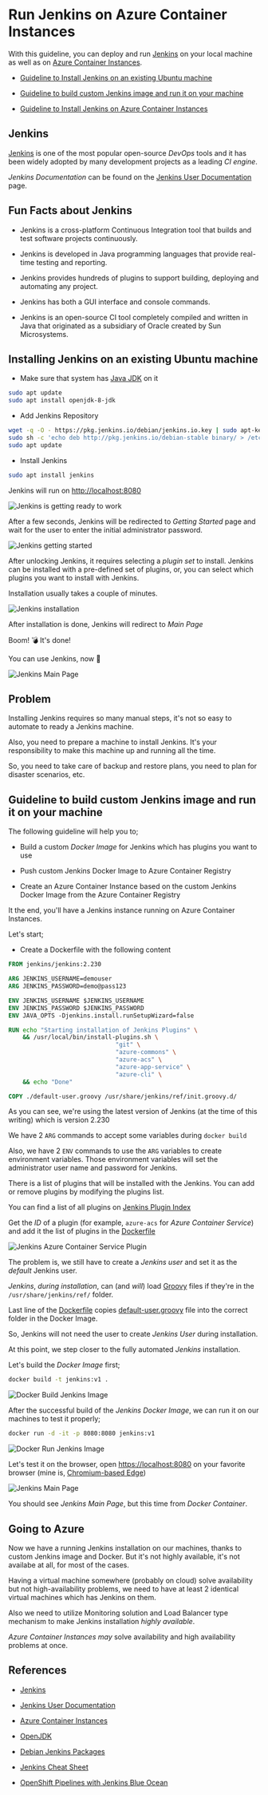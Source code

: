 # Run Jenkins on Azure Container Instances

With this guideline, you can deploy and run [Jenkins](https://jenkins.io/) on your local machine as well as on [Azure Container Instances](https://azure.microsoft.com/en-us/services/container-instances/).

* [Guideline to Install Jenkins on an existing Ubuntu machine](#installing-jenkins-on-an-existing-ubuntu-machine)

* [Guideline to build custom Jenkins image and run it on your machine](#guideline-to-build-custom-jenkins-image-and-run-it-on-your-machine)

* [Guideline to Install Jenkins on Azure Container Instances](#installing-jenkins-on-azure-container-instances)

## Jenkins

[Jenkins](https://jenkins.io/) is one of the most popular open-source _DevOps_ tools and it has been widely adopted by many development projects as a leading _CI engine_.

_Jenkins Documentation_ can be found on the [Jenkins User Documentation](https://jenkins.io/doc/) page.

## Fun Facts about Jenkins

* Jenkins is a cross-platform Continuous Integration tool that builds and test software projects continuously.

* Jenkins is developed in Java programming languages that provide real-time testing and reporting.

* Jenkins provides hundreds of plugins to support building, deploying and automating any project.

* Jenkins has both a GUI interface and console commands.

* Jenkins is an open-source CI tool completely compiled and written in Java that originated as a subsidiary of Oracle created by Sun Microsystems.

## Installing Jenkins on an existing Ubuntu machine

* Make sure that system has [Java JDK](https://openjdk.java.net/install/) on it

```bash
sudo apt update
sudo apt install openjdk-8-jdk
```

* Add Jenkins Repository

```bash
wget -q -O - https://pkg.jenkins.io/debian/jenkins.io.key | sudo apt-key add –
sudo sh -c 'echo deb http://pkg.jenkins.io/debian-stable binary/ > /etc/apt/sources.list.d/jenkins.list'
sudo apt update
```

* Install Jenkins

```bash
sudo apt install jenkins
```

Jenkins will run on [http://localhost:8080](http://localhost:8080)

![Jenkins is getting ready to work](./assets/ss-0.png)

After a few seconds, Jenkins will be redirected to _Getting Started_ page and wait for the user to enter the initial administrator password.

![Jenkins getting started](./assets/ss-1.png)

After unlocking Jenkins, it requires selecting a _plugin set_ to install. Jenkins can be installed with a pre-defined set of plugins, or, you can select which plugins you want to install with Jenkins.

Installation usually takes a couple of minutes.

![Jenkins installation](./assets/ss-2.gif)

After installation is done, Jenkins will redirect to _Main Page_

Boom! 💣 It's done!

You can use Jenkins, now 🎉

![Jenkins Main Page](./assets/ss-3.png)

## Problem

Installing Jenkins requires so many manual steps, it's not so easy to automate to ready a Jenkins machine.

Also, you need to prepare a machine to install Jenkins. It's your responsibility to make this machine up and running all the time.

So, you need to take care of backup and restore plans, you need to plan for disaster scenarios, etc.

## Guideline to build custom Jenkins image and run it on your machine

The following guideline will help you to;

* Build a custom _Docker Image_ for Jenkins which has plugins you want to use

* Push custom Jenkins Docker Image to Azure Container Registry

* Create an Azure Container Instance based on the custom Jenkins Docker Image from the Azure Container Registry

It the end, you'll have a Jenkins instance running on Azure Container Instances.

Let's start;

* Create a Dockerfile with the following content

```dockerfile
FROM jenkins/jenkins:2.230

ARG JENKINS_USERNAME=demouser
ARG JENKINS_PASSWORD=demo@pass123

ENV JENKINS_USERNAME $JENKINS_USERNAME
ENV JENKINS_PASSWORD $JENKINS_PASSWORD
ENV JAVA_OPTS -Djenkins.install.runSetupWizard=false

RUN echo "Starting installation of Jenkins Plugins" \
    && /usr/local/bin/install-plugins.sh \
                              "git" \
                              "azure-commons" \
                              "azure-acs" \
                              "azure-app-service" \
                              "azure-cli" \
    && echo "Done"

COPY ./default-user.groovy /usr/share/jenkins/ref/init.groovy.d/
```

As you can see, we're using the latest version of Jenkins (at the time of this writing) which is version 2.230

We have 2 `ARG` commands to accept some variables during `docker build`

Also, we have 2 `ENV` commands to use the `ARG` variables to create environment variables. Those environment variables will set the administrator user name and password for Jenkins.

There is a list of plugins that will be installed with the Jenkins. You can add or remove plugins by modifying the plugins list.

You can find a list of all plugins on [Jenkins Plugin Index](https://plugins.jenkins.io/)

Get the _ID_ of a plugin (for example, `azure-acs` for _Azure Container Service_) and add it the list of plugins in the [Dockerfile](./src/Dockerfile)

![Jenkins Azure Container Service Plugin](./assets/ss-4.png)

The problem is, we still have to create a _Jenkins user_ and set it as the _default_ Jenkins user.

_Jenkins_, _during installation_, can (and _will_) load [Groovy](http://groovy-lang.org/) files if they're in the `/usr/share/jenkins/ref/` folder.

Last line of the [Dockerfile](./src/Dockerfile) copies [default-user.groovy](./src/default-user.groovy) file into the correct folder in the Docker Image.

So, Jenkins will not need the user to create _Jenkins User_ during installation.

At this point, we step closer to the fully automated _Jenkins_ installation.

Let's build the _Docker Image_ first;

```bash
docker build -t jenkins:v1 .
```

![Docker Build Jenkins Image](./assets/ss-5.png)

After the successful build of the _Jenkins Docker Image_, we can run it on our machines to test it properly;

```bash
docker run -d -it -p 8080:8080 jenkins:v1
```

![Docker Run Jenkins Image](./assets/ss-6.png)

Let's test it on the browser, open [https://localhost:8080](https://localhost:8080) on your favorite browser (mine is, [Chromium-based Edge](https://www.microsoft.com/en-us/edge))

![Jenkins Main Page](./assets/ss-7.png)

You should see _Jenkins Main Page_, but this time from _Docker Container_.

## Going to Azure

Now we have a running Jenkins installation on our machines, thanks to custom Jenkins image and Docker. But it's not highly available, it's not availabe at all, for most of the cases.

Having a virtual machine somewhere (probably on cloud) solve availability but not high-availability problems, we need to have at least 2 identical virtual machines which has Jenkins on them.

Also we need to utilize Monitoring solution and Load Balancer type mechanism to make Jenkins installation _highly available_.

_Azure Container Instances_ _may_ solve availability and high availability problems at once.

## References

* [Jenkins](https://jenkins.io/)

* [Jenkins User Documentation](https://jenkins.io/doc/)

* [Azure Container Instances](https://azure.microsoft.com/en-us/services/container-instances/)

* [OpenJDK](https://openjdk.java.net/install/)

* [Debian Jenkins Packages](https://pkg.jenkins.io/debian/)

* [Jenkins Cheat Sheet](https://www.edureka.co/blog/cheatsheets/jenkins-cheat-sheet/)

* [OpenShift Pipelines with Jenkins Blue Ocean](https://www.openshift.com/blog/openshift-pipelines-jenkins-blue-ocean)
